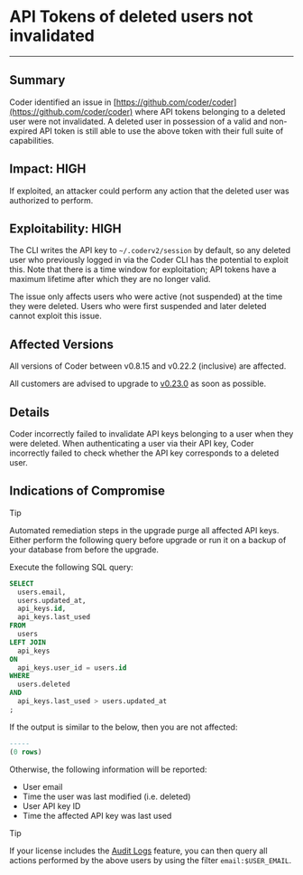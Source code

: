 # API Tokens of deleted users not invalidated

---

## Summary

Coder identified an issue in
[https://github.com/coder/coder](https://github.com/coder/coder) where API
tokens belonging to a deleted user were not invalidated. A deleted user in
possession of a valid and non-expired API token is still able to use the above
token with their full suite of capabilities.

## Impact: HIGH

If exploited, an attacker could perform any action that the deleted user was
authorized to perform.

## Exploitability: HIGH

The CLI writes the API key to `~/.coderv2/session` by default, so any deleted
user who previously logged in via the Coder CLI has the potential to exploit
this. Note that there is a time window for exploitation; API tokens have a
maximum lifetime after which they are no longer valid.

The issue only affects users who were active (not suspended) at the time they
were deleted. Users who were first suspended and later deleted cannot exploit
this issue.

## Affected Versions

All versions of Coder between v0.8.15 and v0.22.2 (inclusive) are affected.

All customers are advised to upgrade to
[v0.23.0](https://github.com/coder/coder/releases/tag/v0.23.0) as soon as
possible.

## Details

Coder incorrectly failed to invalidate API keys belonging to a user when they
were deleted. When authenticating a user via their API key, Coder incorrectly
failed to check whether the API key corresponds to a deleted user.

## Indications of Compromise

> [!TIP]
> Automated remediation steps in the upgrade purge all affected API keys.
> Either perform the following query before upgrade or run it on a backup of
> your database from before the upgrade.

Execute the following SQL query:

```sql
SELECT
  users.email,
  users.updated_at,
  api_keys.id,
  api_keys.last_used
FROM
  users
LEFT JOIN
  api_keys
ON
  api_keys.user_id = users.id
WHERE
  users.deleted
AND
  api_keys.last_used > users.updated_at
;
```

If the output is similar to the below, then you are not affected:

```sql
-----
(0 rows)
```

Otherwise, the following information will be reported:

- User email
- Time the user was last modified (i.e. deleted)
- User API key ID
- Time the affected API key was last used

> [!TIP]
> If your license includes the
> [Audit Logs](https://coder.com/docs/admin/audit-logs#filtering-logs) feature,
> you can then query all actions performed by the above users by using the
> filter `email:$USER_EMAIL`.
